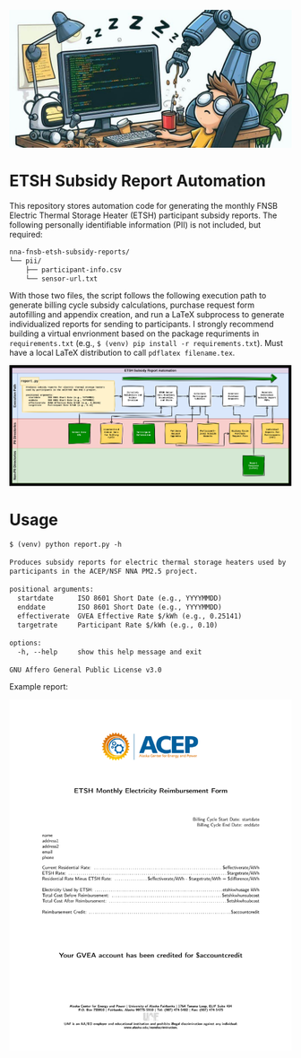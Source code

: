![automation](sleeping-programmer.jpeg)
<!---
Image generated with Microsoft Image Generator with the following terms: automation sleeping programmer
-->

# ETSH Subsidy Report Automation
This repository stores automation code for generating the monthly FNSB Electric Thermal Storage Heater (ETSH) participant subsidy reports. The following personally identifiable information (PII) is not included, but required:
```
nna-fnsb-etsh-subsidy-reports/
└── pii/
    ├── participant-info.csv
    └── sensor-url.txt
```
With those two files, the script follows the following execution path to generate billing cycle subsidy calculations, purchase request form autofilling and appendix creation, and run a LaTeX subprocess to generate individualized reports for sending to participants. I strongly recommend building a virtual envrionment based on the package requriments in `requirements.txt` (e.g., `$ (venv) pip install -r requirements.txt`). Must have a local LaTeX distribution to call `pdflatex filename.tex`.

![program diagram](diagram.png)
# Usage
```
$ (venv) python report.py -h

Produces subsidy reports for electric thermal storage heaters used by participants in the ACEP/NSF NNA PM2.5 project.

positional arguments:
  startdate      ISO 8601 Short Date (e.g., YYYYMMDD)
  enddate        ISO 8601 Short Date (e.g., YYYYMMDD)
  effectiverate  GVEA Effective Rate $/kWh (e.g., 0.25141)
  targetrate     Participant Rate $/kWh (e.g., 0.10)

options:
  -h, --help     show this help message and exit

GNU Affero General Public License v3.0
```

Example report:

![example report](report-template.png)

